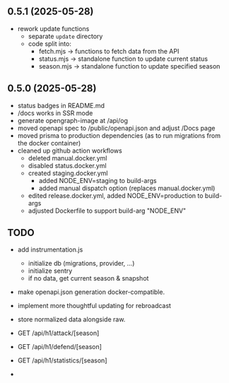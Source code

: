 ## 0.5.1 (2025-05-28)

- rework update functions
    - separate `update` directory
    - code split into:
        - fetch.mjs -> functions to fetch data from the API
        - status.mjs -> standalone function to update current status
        - season.mjs -> standalone function to update specified season

## 0.5.0 (2025-05-28)

- status badges in README.md
- /docs works in SSR mode
- generate opengraph-image at /api/og
- moved openapi spec to /public/openapi.json and adjust /Docs page
- moved prisma to production dependencies (as to run migrations from the docker container)
- cleaned up github action workflows
    - deleted manual.docker.yml
    - disabled status.docker.yml
    - created staging.docker.yml
        - added NODE_ENV=staging to build-args
        - added manual dispatch option (replaces manual.docker.yml)
    - edited release.docker.yml, added NODE_ENV=production to build-args
    - adjusted Dockerfile to support build-arg "NODE_ENV"

## TODO

- add instrumentation.js

    - initialize db (migrations, provider, ...)
    - initialize sentry
    - if no data, get current season & snapshot

- make openapi.json generation docker-compatible.
- implement more thoughtful updating for rebroadcast
- store normalized data alongside raw.
- GET /api/h1/attack/[season]
- GET /api/h1/defend/[season]
- GET /api/h1/statistics/[season]
-

